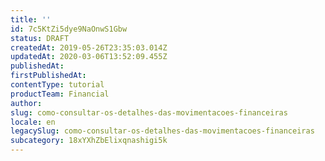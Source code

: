```yaml
---
title: ''
id: 7c5KtZi5dye9NaOnwS1Gbw
status: DRAFT
createdAt: 2019-05-26T23:35:03.014Z
updatedAt: 2020-03-06T13:52:09.455Z
publishedAt: 
firstPublishedAt: 
contentType: tutorial
productTeam: Financial
author: 
slug: como-consultar-os-detalhes-das-movimentacoes-financeiras
locale: en
legacySlug: como-consultar-os-detalhes-das-movimentacoes-financeiras
subcategory: 18xYXhZbElixqnashigi5k
---
```



